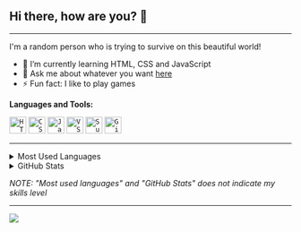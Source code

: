 ## Hi there, how are you? 👋

***

I'm a random person who is trying to survive on this beautiful world!
- 🌱 I’m currently learning HTML, CSS and JavaScript
- 💬 Ask me about whatever you want [here](https://github.com/arriaoedu123/arriaoedu123/issues)
- ⚡ Fun fact: I like to play games

**Languages and Tools:**<br>

<code><img height="30" width="30" alt="HTML5" src="https://user-images.githubusercontent.com/73148019/125107390-29366600-e0b7-11eb-8227-aed1f0f1ae26.png"/></code>
<code><img height="30" width="30" alt="CSS3" src="https://user-images.githubusercontent.com/73148019/125107621-67cc2080-e0b7-11eb-8ab6-bff8056b1505.png"/></code>
<code><img height="30" width="30" alt="JavaScript" src="https://user-images.githubusercontent.com/73148019/125104836-30a84000-e0b4-11eb-988d-29c89c3432e9.png"/></code>
<code><img height="30" width="30" alt="VS Code" src="https://user-images.githubusercontent.com/73148019/125107509-4a975200-e0b7-11eb-85ee-17d5606f5e70.png"/></code>
<code><img height="30" width="30" alt="Sublime Text" src="https://user-images.githubusercontent.com/73148019/125107574-5aaf3180-e0b7-11eb-9b73-667e95cd2a8a.png"/></code>
<code><img height="30" width="30" alt="GitHub" src="https://user-images.githubusercontent.com/73148019/125107978-c85b5d80-e0b7-11eb-998a-badf0b56dc63.png"/></code>

***

<details>
  <summary>Most Used Languages</summary>
  <br>
  <img alt="Most Used Languages" src="https://github-readme-stats.vercel.app/api/top-langs/?username=arriaoedu123&layout=compact"/>
  <br>
</details>

<details>
  <summary>GitHub Stats</summary>
  <br>
  <img alt="GitHub Stats" src="https://github-readme-stats.vercel.app/api?username=arriaoedu123&show_icons=true&theme=dark"/>
</details>

*NOTE: "Most used languages" and "GitHub Stats" does not indicate my skills level*

***

<img src="https://user-images.githubusercontent.com/73148019/125111324-25f1a900-e0bc-11eb-9ed1-1305dc38cb58.gif"/>
